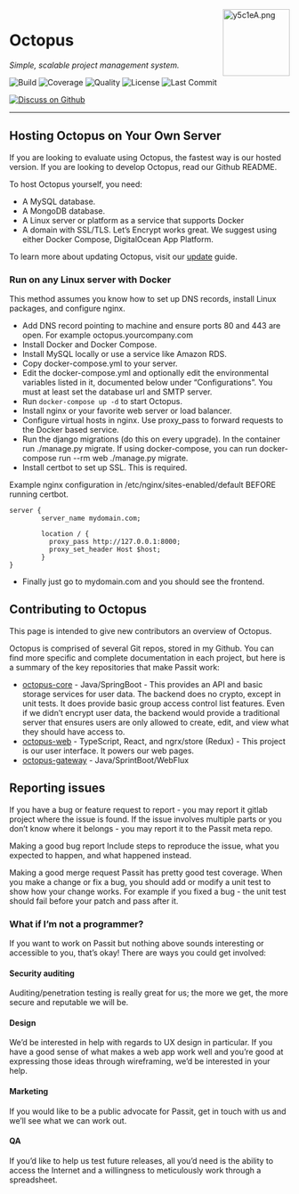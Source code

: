 <img src="https://s3.ax1x.com/2021/02/20/y5c1eA.png" alt="y5c1eA.png" border="0" height="120" align="right" />

# Octopus

_Simple, scalable project management system._

![Build](https://img.shields.io/badge/build-passing-brightgreen)
![Coverage](https://img.shields.io/badge/coverage-90%25-green)
![Quality](https://img.shields.io/badge/code%20quality-A-brightgreen)
![License](https://img.shields.io/badge/license-MIT-green)
![Last Commit](https://img.shields.io/github/last-commit/fwchen/octopus)


[![Discuss on Github](https://img.shields.io/badge/discuss%20on-GitHub-orange)](https://github.com/fwchen/mobx/discussions)

---

## Hosting Octopus on Your Own Server
If you are looking to evaluate using Octopus, the fastest way is our hosted version. If you are looking to develop Octopus, read our Github README.

To host Octopus yourself, you need:

- A MySQL database.
- A MongoDB database.
- A Linux server or platform as a service that supports Docker
- A domain with SSL/TLS. Let’s Encrypt works great.
We suggest using either Docker Compose, DigitalOcean App Platform.

To learn more about updating Octopus, visit our [update](./docs/update.md) guide.

### Run on any Linux server with Docker
This method assumes you know how to set up DNS records, install Linux packages, and configure nginx.

- Add DNS record pointing to machine and ensure ports 80 and 443 are open. For example octopus.yourcompany.com
- Install Docker and Docker Compose.
- Install MySQL locally or use a service like Amazon RDS.
- Copy docker-compose.yml to your server.
- Edit the docker-compose.yml and optionally edit the environmental variables listed in it, documented below under “Configurations”. You must at least set the database url and SMTP server.
- Run `docker-compose up -d` to start Octopus.
- Install nginx or your favorite web server or load balancer.
- Configure virtual hosts in nginx. Use proxy_pass to forward requests to the Docker based service.
- Run the django migrations (do this on every upgrade). In the container run ./manage.py migrate. If using docker-compose, you can run docker-compose run --rm web ./manage.py migrate.
- Install certbot to set up SSL. This is required.

Example nginx configuration in /etc/nginx/sites-enabled/default BEFORE running certbot.

``` nginx
server { 
        server_name mydomain.com; 
 
        location / { 
          proxy_pass http://127.0.0.1:8000; 
          proxy_set_header Host $host; 
        } 
} 
```
- Finally just go to mydomain.com and you should see the frontend.



## Contributing to Octopus
This page is intended to give new contributors an overview of Octopus.

Octopus is comprised of several Git repos, stored in my Github. You can find more specific and complete documentation in each project, but here is a summary of the key repositories that make Passit work:

- [octopus-core](https://github.com/fwchen/octopus-core.git) - Java/SpringBoot - This provides an API and basic storage services for user data. The backend does no crypto, except in unit tests. It does provide basic group access control list features. Even if we didn’t encrypt user data, the backend would provide a traditional server that ensures users are only allowed to create, edit, and view what they should have access to.
- [octopus-web](https://github.com/fwchen/octopus-web.git) - TypeScript, React, and ngrx/store (Redux) - This project is our user interface. It powers our web pages.
- [octopus-gateway](https://github.com/fwchen/octopus-core.git) - Java/SprintBoot/WebFlux


## Reporting issues
If you have a bug or feature request to report - you may report it gitlab project where the issue is found. If the issue involves multiple parts or you don’t know where it belongs - you may report it to the Passit meta repo.

Making a good bug report
Include steps to reproduce the issue, what you expected to happen, and what happened instead.

Making a good merge request
Passit has pretty good test coverage. When you make a change or fix a bug, you should add or modify a unit test to show how your change works. For example if you fixed a bug - the unit test should fail before your patch and pass after it.

### What if I’m not a programmer?
If you want to work on Passit but nothing above sounds interesting or accessible to you, that’s okay! There are ways you could get involved:

#### Security auditing
Auditing/penetration testing is really great for us; the more we get, the more secure and reputable we will be.

#### Design
We’d be interested in help with regards to UX design in particular. If you have a good sense of what makes a web app work well and you’re good at expressing those ideas through wireframing, we’d be interested in your help.

#### Marketing
If you would like to be a public advocate for Passit, get in touch with us and we’ll see what we can work out.

#### QA
If you’d like to help us test future releases, all you’d need is the ability to access the Internet and a willingness to meticulously work through a spreadsheet.

